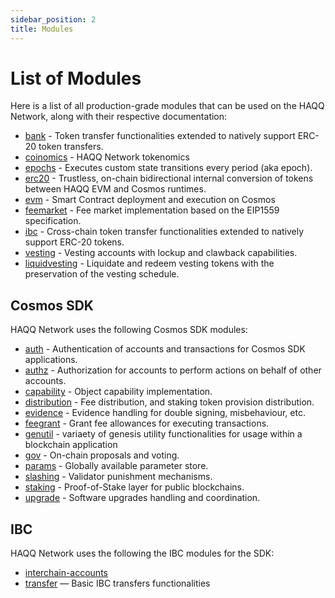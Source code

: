 ```yaml
---
sidebar_position: 2
title: Modules
---
```


# List of Modules

Here is a list of all production-grade modules that can be used on the HAQQ Network, along with their respective documentation:

- [bank](/network/modules/bank) - Token transfer functionalities extended to natively support ERC-20 token transfers.
- [coinomics](/network/modules/coinomics) - HAQQ Network tokenomics
- [epochs](/network/modules/epochs) - Executes custom state transitions every period (aka epoch).
- [erc20](/network/modules/erc20) - Trustless, on-chain bidirectional internal conversion of tokens between HAQQ EVM and Cosmos runtimes.
- [evm](/network/modules/evm) - Smart Contract deployment and execution on Cosmos
- [feemarket](/network/modules/feemarket) - Fee market implementation based on the EIP1559 specification.
- [ibc](/network/modules/ibc) - Cross-chain token transfer functionalities extended to natively support ERC-20 tokens.
- [vesting](/network/modules/vesting) - Vesting accounts with lockup and clawback capabilities.
- [liquidvesting](/network/modules/liquidvesting) - Liquidate and redeem vesting tokens with the preservation of the vesting schedule.

## Cosmos SDK

HAQQ Network uses the following Cosmos SDK modules:

- [auth](https://docs.cosmos.network/main/modules/auth) - Authentication of accounts and transactions for Cosmos SDK applications.
- [authz](https://docs.cosmos.network/main/modules/authz) - Authorization for accounts to perform actions on behalf of other accounts.
- [capability](https://ibc.cosmos.network/main/ibc/capability-module) - Object capability implementation.
- [distribution](https://docs.cosmos.network/main/modules/distribution) - Fee distribution, and staking token provision distribution.
- [evidence](https://docs.cosmos.network/main/modules/evidence) - Evidence handling for double signing, misbehaviour, etc.
- [feegrant](https://docs.cosmos.network/main/modules/feegrant) - Grant fee allowances for executing transactions.
- [genutil](https://github.com/cosmos/cosmos-sdk/tree/main/x/genutil) - variaety of genesis utility functionalities for usage within a blockchain application
- [gov](https://docs.cosmos.network/main/modules/gov) - On-chain proposals and voting.
- [params](https://docs.cosmos.network/main/modules/params) - Globally available parameter store.
- [slashing](https://docs.cosmos.network/main/modules/slashing) - Validator punishment mechanisms.
- [staking](https://docs.cosmos.network/main/modules/staking) - Proof-of-Stake layer for public blockchains.
- [upgrade](https://docs.cosmos.network/main/modules/upgrade) - Software upgrades handling and coordination.

## IBC

HAQQ Network uses the following the IBC modules for the SDK:

- [interchain-accounts](https://ibc.cosmos.network/main/apps/interchain-accounts/overview.html)
- [transfer](https://ibc.cosmos.network/main/apps/transfer/overview.html) — Basic IBC transfers functionalities